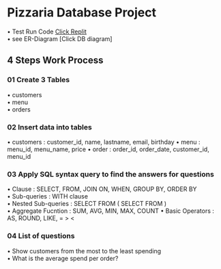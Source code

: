 # Pizzaria Database Project

• Test Run Code [Click Replit](https://replit.com/@nuttanichheim/SQLPizza-Restaurant)  
• see ER-Diagram [Click DB diagram]


## 4 Steps Work Process 
### 01 Create 3 Tables
• customers  
• menu  
• orders  

### 02 Insert data into tables
• customers : customer_id, name, lastname, email, birthday
• menu      : menu_id, menu_name, price 
• order     : order_id, order_date, customer_id, menu_id 

### 03 Apply SQL syntax query to find the answers for questions
• Clause      : SELECT, FROM, JOIN ON, WHEN, GROUP BY, ORDER BY  
• Sub-queries : WITH clause  
• Nested Sub-queries : SELECT FROM ( SELECT FROM )  
• Aggregate Fucntion : SUM, AVG, MIN, MAX, COUNT
• Basic Operators : AS, ROUND, LIKE, = > <

### 04 List of questions
• Show customers from the most to the least spending  
• What is the average spend per order?
